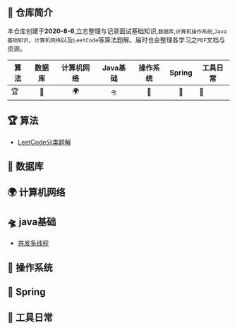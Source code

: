 ## 🚀 仓库简介

本仓库创建于**2020-8-6**,立志整理与记录面试基础知识,`数据库`,`计算机操作系统`,`Java基础知识`，`计算机网络`以及`LeetCode`等算法题解。届时也会整理各学习之`PDF`文档与资源。



| 算法 | 数据库 | 计算机网络 | Java基础 | 操作系统 | Spring | 工具日常 |
| ---- | :----: | :--------: | :------: | :------: | :----: | -------- |
| 🏆    |   📖    |     🌍      |    🛸     |    🔑     |   🎈    | 🔧  |





## 🏆 算法
* [LeetCode分类题解](https://github.com/maycope/Leetcode-Classic)


##  📖 数据库


## 🌍 计算机网络



## 🛸 java基础

* [并发多线程](https://github.com/maycope/May-Nodes/blob/master/Java/并发多线程.md)

## 🔑 操作系统



## 🎈 Spring 



## 🔧 工具日常
